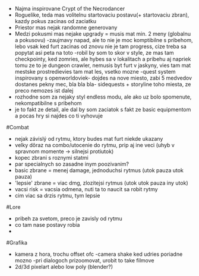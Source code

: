 - Najma inspirovane Crypt of the Necrodancer
- Roguelike, teda mas volitelnu startovaciu postavu(+ startovaciu zbran), kazdy pokus zacinas od zaciatku
- Priestor mas nejak randomne generovany
- Medzi pokusmi mas nejake upgrady = musis mat min. 2 meny (globalnu a pokusovu)
-zaujmavy napad, ale to nie je moc komptibilne s pribehom, lebo vsak ked furt zacinas od znovu nie je tam progress, cize treba sa popytat asi peta na toto
-robil by som to skor v style, ze mas tam checkpointy, ked zomries, ale hybes sa v lokalitach a pribehu aj napriek tomu ze to je dungeon crawler, nemusis byt furt v jaskyny, vies tam mat mestske prostredievies tam mat les, vsetko mozne
-quest system inspirovany s openworldoviek- dojdes na nove miesto, zabi 5 medvedov dostanes pekny mec, bla bla bla- sidequests + storyline toho miesta, ze preco nemozes ist dalej
- rozhodne som za nejaky styl endless modu, ale ako uz bolo spomenute, nekompatibilne s pribehom
- je to fakt ze detail, ale dal by som zaciatok s fakt ze basic equipmentom a pocas hry si najdes co ti vyhovuje


#Combat
- nejak závislý od rytmu, ktory budes mat furt niekde ukazany
- velky dôraz na combo/utocenie do rytmu, prip aj ine veci (uhyb v spravnom momente → silnejsi protiutok)
- kopec zbrani s roznymi statmi
- par specialnych so zasadne inym poozivanim?
- basic zbrane = menej damage, jednoduchsi rytmus (utok pauza utok pauza)
- 'lepsie' zbrane = viac dmg, zlozitejsi rytmus (utok utok pauza iny utok)
- vacsi risk = vacsia odmena, nuti ta to naucit sa robit rytmy
- cim viac sa drzis rytmu, tym lepsie

#Lore
- pribeh za svetom, preco je zavisly od rytmu
- co tam nase postavy robia
- 

#Grafika
- kamera z hora, trochu offset ofc
-camera shake ked udries poriadne mozno
-pri dialogoch prizoomovat, urobit to take filmove
- 2d/3d pixelart alebo low poly (blender?)
